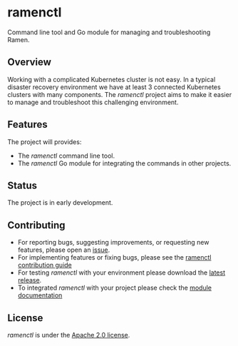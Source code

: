 <!--
SPDX-FileCopyrightText: The RamenDR authors
SPDX-License-Identifier: Apache-2.0
-->

# ramenctl

Command line tool and Go module for managing and troubleshooting Ramen.

## Overview

Working with a complicated Kubernetes cluster is not easy.  In a typical
disaster recovery environment we have at least 3 connected Kubernetes
clusters with many components. The *ramenctl* project aims to make it
easier to manage and troubleshoot this challenging environment.

## Features

The project will provides:

- The *ramenctl* command line tool.
- The *ramenctl* Go module for integrating the commands in other
  projects.

## Status

The project is in early development.

## Contributing

- For reporting bugs, suggesting improvements, or requesting new
  features, please open an
  [issue](https://github.com/RamenDR/ramenctl/issues).
- For implementing features or fixing bugs, please see the
  [ramenctl contribution guide](CONTRIBUTING.md)
- For testing *ramenctl* with your environment please download the
  [latest release](https://github.com/RamenDR/ramenctl/releases/latest).
- To integrated *ramenctl* with your project please check the
  [module documentation](https://pkg.go.dev/github.com/ramendr/ramenctl)

## License

*ramenctl* is under the [Apache 2.0 license](/LICENSE).
